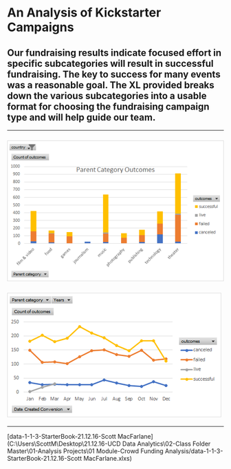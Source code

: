 # An Analysis of Kickstarter Campaigns
## Our fundraising results indicate focused effort in specific subcategories will result in successful fundraising. The key to success for many events was a reasonable goal. The XL provided breaks down the various subcategories into a usable format for choosing the fundraising campaign type and will help guide our team. 
---
### ![Parent Category Outcomes](https://github.com/ScottyMacCVC/kickstarter-analysis/blob/main/Parent%20Category%20Outcomes.png)
### ![Outcomes Based on Launch Date](https://github.com/ScottyMacCVC/kickstarter-analysis/blob/main/Outcomes%20Based%20on%20Launch%20Date.png) 
---
[data-1-1-3-StarterBook-21.12.16-Scott MacFarlane](C:\Users\ScottM\Desktop\21.12.16-UCD Data Analytics\02-Class Folder Master\01-Analysis Projects\01 Module-Crowd Funding Analysis/data-1-1-3-StarterBook-21.12.16-Scott MacFarlane.xlxs)
